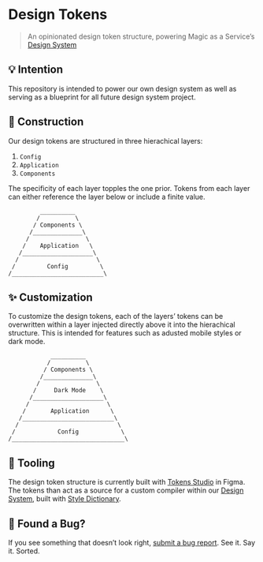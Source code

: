 # Design Tokens

> An opinionated design token structure, powering Magic as a Service’s [Design System](https://github.com/magicasaservice/design-system)

## 💡 Intention

This repository is intended to power our own design system as well as serving as a blueprint for all future design system project.

## 🚧 Construction

Our design tokens are structured in three hierachical layers:

1. `Config`
2. `Application`
3. `Components`

The specificity of each layer topples the one prior. Tokens from each layer can either reference the layer below or include a finite value.

```
         __________
        /          \
       / Components \
      /______________\
     /                \
    /    Application   \
   /____________________\
  /                      \
 /         Config         \
/__________________________\
```

## ✨ Customization

To customize the design tokens, each of the layers’ tokens can be overwritten within a layer injected directly above it into the hierachical structure. This is intended for features such as adusted mobile styles or dark mode.

```
            __________
           /          \
          / Components \
         /______________\
        /                \
       /     Dark Mode    \
      /____________________\
     /                      \
    /       Application      \
   /__________________________\
  /                            \
 /            Config            \
/________________________________\
```

## 🧰 Tooling

The design token structure is currently built with [Tokens Studio](https://tokens.studio/) in Figma. The tokens than act as a source for a custom compiler within our [Design System](https://github.com/magicasaservice/design-system), built with [Style Dictionary](https://github.com/amzn/style-dictionary).

## 🐛 Found a Bug?

If you see something that doesn’t look right, [submit a bug report](https://github.com/magicasaservice/design-tokens/issues/new?assignees=&labels=bug%2Cpending+triage&template=bug_report.yml). See it. Say it. Sorted.
